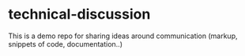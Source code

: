 # technical-discussion
This is a demo repo for sharing ideas around communication (markup, snippets of code, documentation..)
